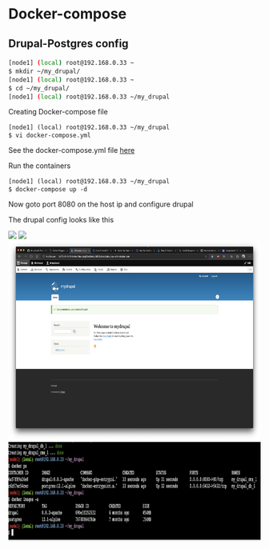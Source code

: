 # Docker-compose
## Drupal-Postgres config

```bash
[node1] (local) root@192.168.0.33 ~
$ mkdir ~/my_drupal/
[node1] (local) root@192.168.0.33 ~
$ cd ~/my_drupal/
[node1] (local) root@192.168.0.33 ~/my_drupal
```
Creating Docker-compose file
```
[node1] (local) root@192.168.0.33 ~/my_drupal
$ vi docker-compose.yml
```

See the docker-compose.yml file [here](./docker-compose.yaml)


Run the containers

```
[node1] (local) root@192.168.0.33 ~/my_drupal
$ docker-compose up -d
```

Now goto port 8080 on the host ip and configure drupal

The drupal config looks like this

<img src="./outputs/i1.png" height="400px">
<img src="./outputs/i2.png" height="400px">
<img src="./outputs/i3.png" height="400px">
<img src="./outputs/i4.png" height="200px">

